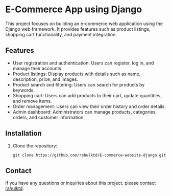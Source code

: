 # E-Commerce App using Django

This project focuses on building an e-commerce web application using the Django web framework. It provides features such as product listings, shopping cart functionality, and payment integration.

## Features

- User registration and authentication: Users can register, log in, and manage their accounts.
- Product listings: Display products with details such as name, description, price, and images.
- Product search and filtering: Users can search for products by keywords.
- Shopping cart: Users can add products to their cart, update quantities, and remove items.
- Order management: Users can view their order history and order details.
- Admin dashboard: Administrators can manage products, categories, orders, and customer information.

## Installation

1. Clone the repository:

   ```shell
   git clone https://github.com/rahulktd/E-commerce-website-django.git

## Contact

If you have any questions or inquiries about this project, please contact [rahulktd](https://github.com/rahulktd/).
